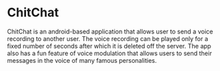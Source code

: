 ChitChat
========

ChitChat is an android-based application that allows user to send a voice recording to another user. The voice recording can be played only for a fixed number of seconds after which it is deleted off the server. The app also has a fun feature of voice modulation that allows users to send their messages in the voice of many famous personalities.
